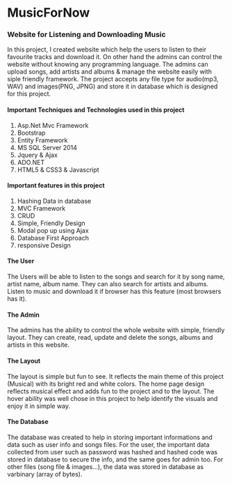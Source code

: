 # MusicForNow
<h3>Website for Listening and Downloading Music</h3>
<p>
In this project, I created website which help the users to listen to their favourite tracks and download it.
On other hand the admins can control the website without knowing any programming language.
The admins can upload songs, add artists and albums & manage the website easily with siple friendly framework.
The project accepts any file type for audio(mp3, WAV) and images(PNG, JPNG) and store it in database which is designed for this project.
</p>
<h4>Important Techniques and Technologies used in this project</h4>
<ol>
<li>Asp.Net Mvc Framework</li>
<li>Bootstrap</li>
<li>Entity Framework</li>
<li>MS SQL Server 2014</li>
<li>Jquery & Ajax</li>
<li>ADO.NET</li>
<li>HTML5 & CSS3 & Javascript</li>
</ol>

<h4>Important features in this project</h4>
<ol>
<li>Hashing Data in database</li>
<li>MVC Framework</li>
<li>CRUD</li>
<li>Simple, Friendly Design</li>
<li>Modal pop up using Ajax</li>
<li>Database First Approach</li>
<li>responsive Design</li>
</ol>

<h4>The User</h4>
<p>
The Users will be able to listen to the songs and search for it by song name, artist name, album name.
They can also search for artists and albums. Listen to music and download it if browser has this feature (most browsers has it).
</p>

<h4>The Admin</h4>
<p>
The admins has the ability to control the whole website with simple, friendly layout.
They can create, read, update and delete the songs, albums and artists in this website.
</p>

<h4>The Layout</h4>
<p>
The layout is simple but fun to see. It reflects the main theme of this project (Musical) with its bright red and white colors.
The home page design reflects musical effect and adds fun to the project and to the layout. The hover ability was well chose in this project to help identify the visuals and enjoy it
in simple way.
</p>

<h4>The Database</h4>
<p>
The database was created to help in storing important informations and data such as user info and songs files. For the user, the important data collected from user such as password
 was hashed and hashed code was stored in database to secure the info, and the same goes for admin too. For other files (song file & images...),
 the data was stored in database as varbinary (array of bytes).
</p>
